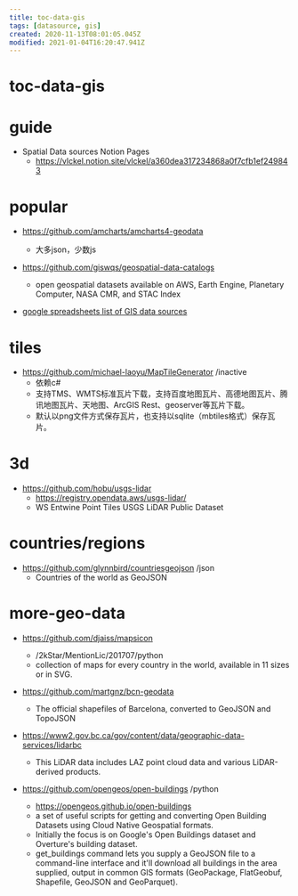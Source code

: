 ```yaml
---
title: toc-data-gis
tags: [datasource, gis]
created: 2020-11-13T08:01:05.045Z
modified: 2021-01-04T16:20:47.941Z
---
```


# toc-data-gis

# guide

- Spatial Data sources Notion Pages
  - https://vlckel.notion.site/vlckel/a360dea317234868a0f7cfb1ef249843
# popular
- https://github.com/amcharts/amcharts4-geodata
  - 大多json，少数js

- https://github.com/giswqs/geospatial-data-catalogs
  - open geospatial datasets available on AWS, Earth Engine, Planetary Computer, NASA CMR, and STAC Index

- [google spreadsheets list of GIS data sources](https://docs.google.com/spreadsheets/d/1utQRlrX3lJniBjWE3rNjLZeTRsbjH-zdjxNmXhhvO9Q/edit#gid=47)
# tiles
- https://github.com/michael-laoyu/MapTileGenerator /inactive
  - 依赖c#
  - 支持TMS、WMTS标准瓦片下载，支持百度地图瓦片、高德地图瓦片、腾讯地图瓦片、天地图、ArcGIS Rest、geoserver等瓦片下载。
  - 默认以png文件方式保存瓦片，也支持以sqlite（mbtiles格式）保存瓦片。
# 3d
- https://github.com/hobu/usgs-lidar
  - https://registry.opendata.aws/usgs-lidar/
  - WS Entwine Point Tiles USGS LiDAR Public Dataset
# countries/regions
- https://github.com/glynnbird/countriesgeojson /json
  - Countries of the world as GeoJSON
# more-geo-data
- https://github.com/djaiss/mapsicon
  - /2kStar/MentionLic/201707/python
  - collection of maps for every country in the world, available in 11 sizes or in SVG.

- https://github.com/martgnz/bcn-geodata
  - The official shapefiles of Barcelona, converted to GeoJSON and TopoJSON

- https://www2.gov.bc.ca/gov/content/data/geographic-data-services/lidarbc
  - This LiDAR data includes LAZ point cloud data and various LiDAR-derived products.

- https://github.com/opengeos/open-buildings /python
  - https://opengeos.github.io/open-buildings
  - a set of useful scripts for getting and converting Open Building Datasets using Cloud Native Geospatial formats. 
  - Initially the focus is on Google's Open Buildings dataset and Overture's building dataset.
  - get_buildings command lets you supply a GeoJSON file to a command-line interface and it'll download all buildings in the area supplied, output in common GIS formats (GeoPackage, FlatGeobuf, Shapefile, GeoJSON and GeoParquet).
